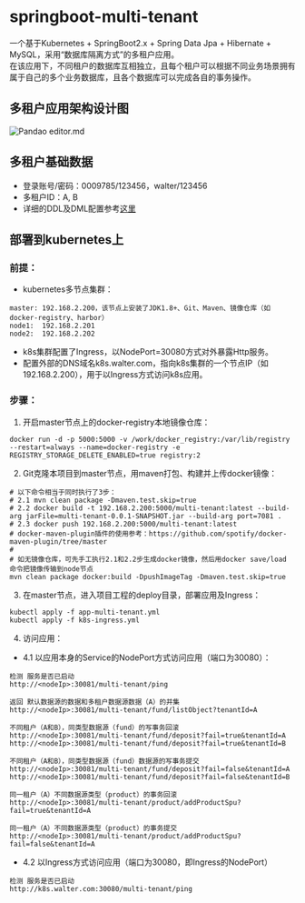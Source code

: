 # springboot-multi-tenant
一个基于Kubernetes + SpringBoot2.x + Spring Data Jpa + Hibernate + MySQL，采用“数据库隔离方式”的多租户应用。   
在该应用下，不同租户的数据库互相独立，且每个租户可以根据不同业务场景拥有属于自己的多个业务数据库，且各个数据库可以完成各自的事务操作。   
## 多租户应用架构设计图
![Pandao editor.md](https://github.com/waltertan1988/springboot-multi-tenant/blob/master/docs/charts/%E5%A4%9A%E7%A7%9F%E6%88%B7%E5%BA%94%E7%94%A8%E6%9E%B6%E6%9E%84%E8%AE%BE%E8%AE%A1%E5%9B%BE.jpg?raw=true "design.png")
## 多租户基础数据
* 登录账号/密码：0009785/123456，walter/123456   
* 多租户ID：A, B   
* 详细的DDL及DML配置参考[这里](https://github.com/waltertan1988/springboot-multi-tenant/tree/master/src/main/resources/schema)
## 部署到kubernetes上
### 前提：  
* kubernetes多节点集群：   
```text
master: 192.168.2.200，该节点上安装了JDK1.8+、Git、Maven、镜像仓库（如docker-registry、harbor）
node1:  192.168.2.201
node2:  192.168.2.202
```
* k8s集群配置了Ingress，以NodePort=30080方式对外暴露Http服务。
* 配置外部的DNS域名k8s.walter.com，指向k8s集群的一个节点IP（如192.168.2.200），用于以Ingress方式访问k8s应用。   

### 步骤：   
1. 开启master节点上的docker-registry本地镜像仓库：   
```shell script
docker run -d -p 5000:5000 -v /work/docker_registry:/var/lib/registry --restart=always --name=docker-registry -e REGISTRY_STORAGE_DELETE_ENABLED=true registry:2
```
2. Git克隆本项目到master节点，用maven打包、构建并上传docker镜像：
```shell script
# 以下命令相当于同时执行了3步：
# 2.1 mvn clean package -Dmaven.test.skip=true
# 2.2 docker build -t 192.168.2.200:5000/multi-tenant:latest --build-arg jarFile=multi-tenant-0.0.1-SNAPSHOT.jar --build-arg port=7081 . 
# 2.3 docker push 192.168.2.200:5000/multi-tenant:latest
# docker-maven-plugin插件的使用参考：https://github.com/spotify/docker-maven-plugin/tree/master
#
# 如无镜像仓库，可先手工执行2.1和2.2步生成docker镜像，然后用docker save/load 命令把镜像传输到node节点
mvn clean package docker:build -DpushImageTag -Dmaven.test.skip=true
```
3. 在master节点，进入项目工程的deploy目录，部署应用及Ingress：
```shell script
kubectl apply -f app-multi-tenant.yml
kubectl apply -f k8s-ingress.yml
```
4. 访问应用：
* 4.1 以应用本身的Service的NodePort方式访问应用（端口为30080）：   
```text
检测 服务是否已启动
http://<nodeIp>:30081/multi-tenant/ping

返回 默认数据源的数据和多租户数据源数据（A）的并集
http://<nodeIp>:30081/multi-tenant/fund/listObject?tenantId=A

不同租户（A和B），同类型数据源（fund）的写事务回滚
http://<nodeIp>:30081/multi-tenant/fund/deposit?fail=true&tenantId=A
http://<nodeIp>:30081/multi-tenant/fund/deposit?fail=true&tenantId=B

不同租户（A和B），同类型数据源（fund）数据源的写事务提交
http://<nodeIp>:30081/multi-tenant/fund/deposit?fail=false&tenantId=A
http://<nodeIp>:30081/multi-tenant/fund/deposit?fail=false&tenantId=B

同一租户（A）不同数据源类型（product）的事务回滚
http://<nodeIp>:30081/multi-tenant/product/addProductSpu?fail=true&tenantId=A

同一租户（A）不同数据源类型（product）的事务提交
http://<nodeIp>:30081/multi-tenant/product/addProductSpu?fail=false&tenantId=A
```
* 4.2 以Ingress方式访问应用（端口为30080，即Ingress的NodePort）   
```text
检测 服务是否已启动
http://k8s.walter.com:30080/multi-tenant/ping
```

